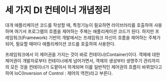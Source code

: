 세 가지 DI 컨테이너 개념정리
==========================

대개 애플리케이션 코드를 작성할 때, 특정기능이 필요하면 라이브러리를 호출하여 사용하며 여기서 프로그램의 흐름을 제어하는 주체는 애플리케이션 코드가 된다. 
하지만 프레임워크(Framework) 기반의 개발에서는 프레임워크 자신이 흐름을 제어하는 주체가 되어, 필요할 때마다 애플리케이션 코드를 호출하여 사용한다.

프레임워크에서 이 제어권을 가지는 것이 바로 컨테이너(Container)이다. 
객체에 대한 제어권이 개발자로부터 컨테이너에게 넘어가면서, 객체의 생성부터 생명주기 관리까지의 모든 것을 컨테이너가 도맡아서 하게되며 
이를 일반적인 제어권의 흐름이 바뀌었다고 하여 IoC(Inversion of Control : 제어의 역전)라고 부른다.
